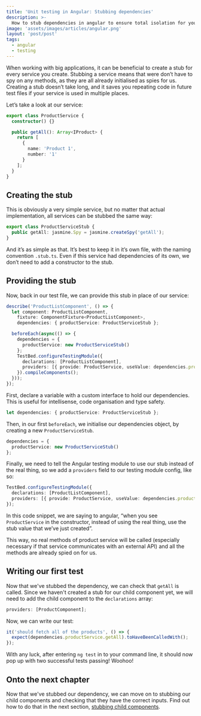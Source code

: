 ```yaml
---
title: 'Unit testing in Angular: Stubbing dependencies'
description: >-
  How to stub dependencies in angular to ensure total isolation for your test suite.
image: 'assets/images/articles/angular.png'
layout: 'post/post'
tags:
  - angular
  - testing
---
```


When working with big applications, it can be beneficial to create a stub for every service you create. Stubbing a service means that were don’t have to spy on any methods, as they are all already initialised as spies for us. Creating a stub doesn’t take long, and it saves you repeating code in future test files if your service is used in multiple places.

Let’s take a look at our service:

```ts
export class ProductService {
  constructor() {}

  public getAll(): Array<IProduct> {
    return [
      {
        name: 'Product 1',
        number: '1'
      }
    ];
  }
}
```

## Creating the stub

This is obviously a very simple service, but no matter that actual implementation, all services can be stubbed the same way:

```ts
export class ProductServiceStub {
  public getAll: jasmine.Spy = jasmine.createSpy('getAll');
}
```

And it’s as simple as that. It’s best to keep it in it’s own file, with the naming convention `.stub.ts`. Even if this service had dependencies of its own, we don’t need to add a constructor to the stub.

## Providing the stub

Now, back in our test file, we can provide this stub in place of our service:

```ts
describe('ProductListComponent', () => {
  let component: ProductListComponent,
    fixture: ComponentFixture<ProductListComponent>,
    dependencies: { productService: ProductServiceStub };

  beforeEach(async(() => {
    dependencies = {
      productService: new ProductServiceStub()
    };
    TestBed.configureTestingModule({
      declarations: [ProductListComponent],
      providers: [{ provide: ProductService, useValue: dependencies.productService }]
    }).compileComponents();
  }));
});
```

First, declare a variable with a custom interface to hold our dependencies. This is useful for intellisense, code organisation and type safety.

```ts
let dependencies: { productService: ProductServiceStub };
```

Then, in our first `beforeEach`, we initialise our dependencies object, by creating a new `ProductServiceStub`.

```ts
dependencies = {
  productService: new ProductServiceStub()
};
```

Finally, we need to tell the Angular testing module to use our stub instead of the real thing, so we add a `providers` field to our testing module config, like so:

```ts
TestBed.configureTestingModule({
  declarations: [ProductListComponent],
  providers: [{ provide: ProductService, useValue: dependencies.productService }]
});
```

In this code snippet, we are saying to angular, “when you see `ProductService` in the constructor, instead of using the real thing, use the stub value that we’ve just created”.

This way, no real methods of product service will be called (especially necessary if that service communicates with an external API) and all the methods are already spied on for us.

## Writing our first test

Now that we've stubbed the dependency, we can check that `getAll` is called. Since we haven't created a stub for our child component yet, we will need to add the child component to the `declarations` array:

```ts
providers: [ProductComponent];
```

Now, we can write our test:

```ts
it('should fetch all of the products', () => {
  expect(dependencies.productService.getAll).toHaveBeenCalledWith();
});
```

With any luck, after entering `ng test` in to your command line, it should now pop up with two successful tests passing! Woohoo!

## Onto the next chapter

Now that we've stubbed our dependency, we can move on to stubbing our child components and checking that they have the correct inputs. Find out how to do that in the next section, [stubbing child components](angular-testing-3-stubbing-child-components).
